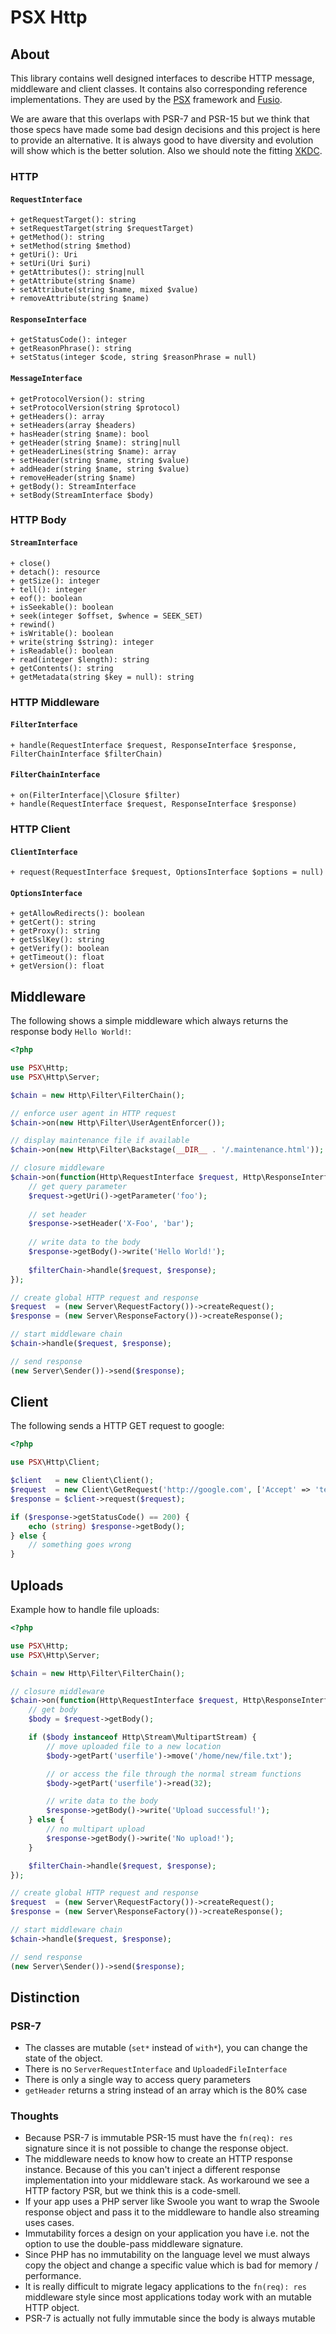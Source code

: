 PSX Http
===

## About

This library contains well designed interfaces to describe HTTP message, 
middleware and client classes. It contains also corresponding reference 
implementations. They are used by the [PSX](http://phpsx.org/) framework and 
[Fusio](https://www.fusio-project.org/).

We are aware that this overlaps with PSR-7 and PSR-15 but we think that those 
specs have made some bad design decisions and this project is here to provide an 
alternative. It is always good to have diversity and evolution will show which 
is the better solution. Also we should note the fitting [XKDC](https://xkcd.com/927/).

### HTTP

#### `RequestInterface`

```
+ getRequestTarget(): string
+ setRequestTarget(string $requestTarget)
+ getMethod(): string
+ setMethod(string $method)
+ getUri(): Uri
+ setUri(Uri $uri)
+ getAttributes(): string|null
+ getAttribute(string $name)
+ setAttribute(string $name, mixed $value)
+ removeAttribute(string $name)
```

#### `ResponseInterface`

```
+ getStatusCode(): integer
+ getReasonPhrase(): string
+ setStatus(integer $code, string $reasonPhrase = null)
```

#### `MessageInterface`

```
+ getProtocolVersion(): string
+ setProtocolVersion(string $protocol)
+ getHeaders(): array
+ setHeaders(array $headers)
+ hasHeader(string $name): bool
+ getHeader(string $name): string|null
+ getHeaderLines(string $name): array
+ setHeader(string $name, string $value)
+ addHeader(string $name, string $value)
+ removeHeader(string $name)
+ getBody(): StreamInterface
+ setBody(StreamInterface $body)
```

### HTTP Body

#### `StreamInterface`

```
+ close()
+ detach(): resource
+ getSize(): integer
+ tell(): integer
+ eof(): boolean
+ isSeekable(): boolean
+ seek(integer $offset, $whence = SEEK_SET)
+ rewind()
+ isWritable(): boolean
+ write(string $string): integer
+ isReadable(): boolean
+ read(integer $length): string
+ getContents(): string
+ getMetadata(string $key = null): string
```

### HTTP Middleware

#### `FilterInterface`

```
+ handle(RequestInterface $request, ResponseInterface $response, FilterChainInterface $filterChain)
```

#### `FilterChainInterface`

```
+ on(FilterInterface|\Closure $filter)
+ handle(RequestInterface $request, ResponseInterface $response)
```

### HTTP Client

#### `ClientInterface`

```
+ request(RequestInterface $request, OptionsInterface $options = null)
```

#### `OptionsInterface`

```
+ getAllowRedirects(): boolean
+ getCert(): string
+ getProxy(): string
+ getSslKey(): string
+ getVerify(): boolean
+ getTimeout(): float
+ getVersion(): float
```

## Middleware

The following shows a simple middleware which always returns the response body
`Hello World!`:

```php
<?php

use PSX\Http;
use PSX\Http\Server;

$chain = new Http\Filter\FilterChain();

// enforce user agent in HTTP request
$chain->on(new Http\Filter\UserAgentEnforcer());

// display maintenance file if available
$chain->on(new Http\Filter\Backstage(__DIR__ . '/.maintenance.html'));

// closure middleware
$chain->on(function(Http\RequestInterface $request, Http\ResponseInterface $response, Http\FilterChainInterface $filterChain){
    // get query parameter
    $request->getUri()->getParameter('foo');
    
    // set header
    $response->setHeader('X-Foo', 'bar');
    
    // write data to the body
    $response->getBody()->write('Hello World!');
    
    $filterChain->handle($request, $response);
});

// create global HTTP request and response
$request  = (new Server\RequestFactory())->createRequest();
$response = (new Server\ResponseFactory())->createResponse();

// start middleware chain
$chain->handle($request, $response);

// send response
(new Server\Sender())->send($response);
```

## Client

The following sends a HTTP GET request to google:

```php
<?php

use PSX\Http\Client;

$client   = new Client\Client();
$request  = new Client\GetRequest('http://google.com', ['Accept' => 'text/html']);
$response = $client->request($request);

if ($response->getStatusCode() == 200) {
    echo (string) $response->getBody();
} else {
    // something goes wrong
}
```

## Uploads

Example how to handle file uploads:

```php
<?php

use PSX\Http;
use PSX\Http\Server;

$chain = new Http\Filter\FilterChain();

// closure middleware
$chain->on(function(Http\RequestInterface $request, Http\ResponseInterface $response, Http\FilterChainInterface $filterChain){
    // get body
    $body = $request->getBody();

    if ($body instanceof Http\Stream\MultipartStream) {
        // move uploaded file to a new location
        $body->getPart('userfile')->move('/home/new/file.txt');

        // or access the file through the normal stream functions
        $body->getPart('userfile')->read(32);

        // write data to the body
        $response->getBody()->write('Upload successful!');
    } else {
        // no multipart upload
        $response->getBody()->write('No upload!');
    }

    $filterChain->handle($request, $response);
});

// create global HTTP request and response
$request  = (new Server\RequestFactory())->createRequest();
$response = (new Server\ResponseFactory())->createResponse();

// start middleware chain
$chain->handle($request, $response);

// send response
(new Server\Sender())->send($response);
```

## Distinction

### PSR-7

* The classes are mutable (`set*` instead of `with*`), you can change the state
  of the object.
* There is no `ServerRequestInterface` and `UploadedFileInterface`
* There is only a single way to access query parameters
* `getHeader` returns a string instead of an array which is the 80% case

### Thoughts

* Because PSR-7 is immutable PSR-15 must have the `fn(req): res` signature since
  it is not possible to change the response object.
* The middleware needs to know how to create an HTTP response instance. Because
  of this you can't inject a different response implementation into your 
  middleware stack. As workaround we see a HTTP factory PSR, but we think this 
  is a code-smell.
* If your app uses a PHP server like Swoole you want to wrap the Swoole response 
  object and pass it to the middleware to handle also streaming uses cases.
* Immutability forces a design on your application you have i.e. not the
  option to use the double-pass middleware signature.
* Since PHP has no immutability on the language level we must 
  always copy the object and change a specific value which is bad for memory /
  performance.
* It is really difficult to migrate legacy applications to the
  `fn(req): res` middleware style since most applications today work with an
  mutable HTTP object.
* PSR-7 is actually not fully immutable since the body is always mutable
